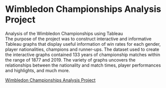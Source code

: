 # Wimbledon Championships Analysis Project
Analysis of the Wimbledon Championships using Tableau \
The purpose of the project was to construct interactive and informative Tableau graphs that display useful information of win rates for each gender, player nationalities, champions and runner-ups. The dataset used to create the interactive graphs contained 133 years of championship matches within the range of 1877 and 2019. The variety of graphs uncovers the relationships between the nationality and match times, player performances and highlights, and much more. 

[Wimbledon Championships Analysis Project](https://public.tableau.com/app/profile/jackson.wang8650/viz/WimbledonChampionshipsAnalysisProject/GeographicMap)
